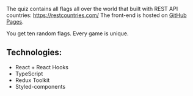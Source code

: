 The quiz contains all flags all over the world that built with REST API countries: https://restcountries.com/
The front-end is hosted on [GitHub Pages](https://wild-dino.github.io/country-flags-quiz/).

You get ten random flags. Every game is unique. 

## Technologies:
- React + React Hooks
- TypeScript
- Redux Toolkit
- Styled-components

